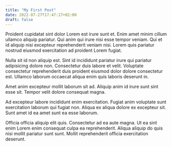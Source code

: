 ```yaml
---
title: "My First Post"
date: 2022-07-27T17:47:17+02:00
draft: false
---
```


Proident cupidatat sint dolor Lorem est irure sunt et. Enim amet minim cillum ullamco aliquip pariatur. Qui anim qui irure nisi esse tempor veniam. Qui et id aliquip nisi excepteur reprehenderit veniam nisi. Lorem quis pariatur nostrud eiusmod exercitation ad proident Lorem fugiat.

Nulla sit id non aliquip est. Sint id incididunt pariatur irure qui pariatur adipisicing dolore non. Consectetur duis labore et velit. Voluptate consectetur reprehenderit duis proident eiusmod dolor dolore consectetur est. Ullamco laborum occaecat aliqua enim quis laboris deserunt in.

Amet anim excepteur mollit laborum sit ad. Aliquip anim id irure sunt sint esse sit. Tempor velit dolore consequat magna.

Ad excepteur labore incididunt enim exercitation. Fugiat anim voluptate sunt exercitation laborum qui fugiat non. Aliqua ex aliqua dolore ex excepteur sit. Sunt amet id ea amet sunt ea esse laborum.

Officia officia aliquip elit quis. Consectetur ad ea aute magna. Ut ea sint enim Lorem enim consequat culpa ea reprehenderit. Aliqua aliquip do quis nisi mollit pariatur sunt sunt. Mollit reprehenderit officia exercitation deserunt.
